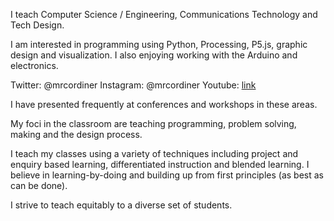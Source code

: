 I teach Computer Science / Engineering, Communications Technology and Tech Design.

I am interested in programming using Python, Processing, P5.js, graphic design and visualization. I also enjoying working with the Arduino and electronics. 

Twitter: @mrcordiner
Instagram: @mrcordiner
Youtube: [link](http://youtube.com/mrcordiner "title")


I have presented frequently at conferences and workshops in these areas.



My foci in the classroom are teaching programming, problem solving, making and the design process.

I teach my classes using a variety of techniques including project and enquiry based learning, differentiated instruction and blended learning. I believe in learning-by-doing and building up from first principles (as best as can be done).

I strive to teach equitably to a diverse set of students.


<!---
mrcordiner/mrcordiner is a ✨ special ✨ repository because its `README.md` (this file) appears on your GitHub profile.
You can click the Preview link to take a look at your changes.
--->
